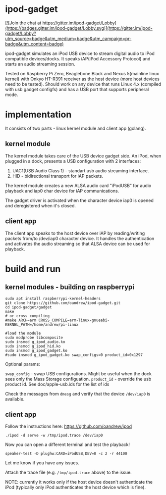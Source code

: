 # ipod-gadget
[![Join the chat at https://gitter.im/ipod-gadget/Lobby](https://badges.gitter.im/ipod-gadget/Lobby.svg)](https://gitter.im/ipod-gadget/Lobby?utm_source=badge&utm_medium=badge&utm_campaign=pr-badge&utm_content=badge)


ipod-gadget simulates an iPod USB device to stream digital audio to iPod compatible devices/docks.
It speaks iAP(iPod Accessory Protocol) and starts an audio streaming session.

Tested on Raspberry Pi Zero, Beaglebone Black and Nexus 5(mainline linux kernel) with Onkyo HT-R391 receiver as the host device (more host devices need to be tested).
Should work on any device that runs Linux 4.x (compiled with usb gadget configfs) and has a USB port that supports peripheral mode.


# implementation
It consists of two parts - linux kernel module and  client app (golang).
## kernel module
 
The kernel module takes care of the USB device gadget side. 
An iPod, when plugged in a dock, presents a USB configuration with 2 interfaces:
1. UAC1(USB Audio Class 1) - standart usb audio streaming interface.
2. HID - bidirectional transport for iAP packets.

The kernel module creates a new ALSA audio card "iPodUSB" for audio playback and iap0 char device for iAP communications.

The gadget driver is activated when the character device iap0 is opened and deregistered when it's closed.

## client app

The client app speaks to the host device over iAP by reading/writing packets from/to /dev/iap0 character device.
It handles the authentication and activates the audio streaming so that ALSA device can be used for playback.

# build and run


## kernel modules - building on raspberrypi

```
sudo apt install raspberrypi-kernel-headers
git clone https://github.com/oandrew/ipod-gadget.git
cd ipod-gadget/gadget
make
# or cross compiling
#make ARCH=arm CROSS_COMPILE=arm-linux-gnueabi- KERNEL_PATH=/home/andrew/pi-linux 

#load the module
sudo modprobe libcomposite
sudo insmod g_ipod_audio.ko
sudo insmod g_ipod_hid.ko
sudo insmod g_ipod_gadget.ko
#sudo insmod g_ipod_gadget.ko swap_configs=0 product_id=0x1297
```
Optional params:

`swap_config`	- swap USB configurations. 
																		 Might be useful when the dock sees only the Mass Storage configuation.
`product_id` - override the usb product id.
See doc/apple-usb.ids for the list of ids



Check the messages from `dmesg` and verify that the device `/dev/iap0` is available.

## client app

Follow the instructions here: https://github.com/oandrew/ipod

```
./ipod -d serve -w /tmp/ipod.trace /dev/iap0
```

Now you can open a different terminal and test the playback!

```
speaker-test -D plughw:CARD=iPodUSB,DEV=0 -c 2 -r 44100
```

Let me know if you have any issues.

Attach the trace file (e.g. `/tmp/ipod.trace` above) to the issue.

NOTE: currently it works only if the host device doesn't authenticate the iPod (typically only iPod authenticates the host device which is fine).






